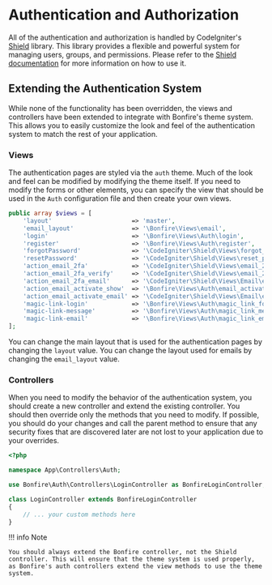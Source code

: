 # Authentication and Authorization

All of the authentication and authorization is handled by CodeIgniter's [Shield](https://shield.codeigniter.com) library. This library provides a flexible and powerful system for managing users, groups, and permissions. Please refer to the [Shield documentation](https://shield.codeigniter.com) for more information on how to use it.

## Extending the Authentication System

While none of the functionality has been overridden, the views and controllers have been extended to integrate with Bonfire's theme system. This allows you to easily customize the look and feel of the authentication system to match the rest of your application.

### Views

The authentication pages are styled via the `auth` theme. Much of the look and feel can be modified by modifying the theme itself. If you need to modify the forms or other elements, you can specify the view that should be used in the `Auth` configuration file and then create your own views.

```php
public array $views = [
    'layout'                      => 'master',
    'email_layout'                => '\Bonfire\Views\email',
    'login'                       => '\Bonfire\Views\Auth\login',
    'register'                    => '\Bonfire\Views\Auth\register',
    'forgotPassword'              => '\CodeIgniter\Shield\Views\forgot_password',
    'resetPassword'               => '\CodeIgniter\Shield\Views\reset_password',
    'action_email_2fa'            => '\CodeIgniter\Shield\Views\email_2fa_show',
    'action_email_2fa_verify'     => '\CodeIgniter\Shield\Views\email_2fa_verify',
    'action_email_2fa_email'      => '\CodeIgniter\Shield\Views\Email\email_2fa_email',
    'action_email_activate_show'  => '\Bonfire\Views\Auth\email_activate_show',
    'action_email_activate_email' => '\CodeIgniter\Shield\Views\Email\email_activate_email',
    'magic-link-login'            => '\Bonfire\Views\Auth\magic_link_form',
    'magic-link-message'          => '\Bonfire\Views\Auth\magic_link_message',
    'magic-link-email'            => '\Bonfire\Views\Auth\magic_link_email',
];
```

You can change the main layout that is used for the authentication pages by changing the `layout` value. You can change the layout used for emails by changing the `email_layout` value.

### Controllers

When you need to modify the behavior of the authentication system, you should create a new controller and extend the existing controller. You should then override only the methods that you need to modify. If possible, you should do your changes and call the parent method to ensure that any security fixes that are discovered later are not lost to your application due to your overrides.

```php
<?php

namespace App\Controllers\Auth;

use Bonfire\Auth\Controllers\LoginController as BonfireLoginController;

class LoginController extends BonfireLoginController
{
    // ... your custom methods here
}
```

!!! info Note

    You should always extend the Bonfire controller, not the Shield controller. This will ensure that the theme system is used properly, as Bonfire's auth controllers extend the view methods to use the theme system.
